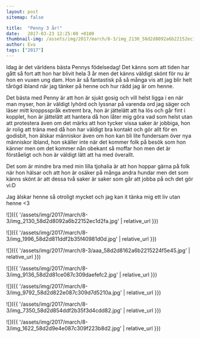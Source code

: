 ```yaml
---
layout: post
sitemap: false

title:  "Penny 3 år!"
date:   2017-03-23 12:25:00 +0100
thumbnail-img: /assets/img/2017/march/8-3/img_2130_58d2d8092a6b22152ec1d2fa.jpg
author: Eva
tags: ["2017"]
---
```


Idag är det världens bästa Pennys födelsedag! Det känns som att tiden har gått så fort att hon har blivit hela 3 år men det känns väldigt skönt för nu är hon en vuxen ung dam. Hon är så fantastisk på så många vis att jag blir helt tårögd ibland när jag tänker på henne och hur rädd jag är om henne. 




Det bästa med Penny är att hon är sjukt gosig och vill helst ligga i en när man myser, hon är väldigt lyhörd och lyssnar på varenda ord jag säger och läser mitt kroppsspråk extremt bra, hon är jättelätt att ha lös och går fint i kopplet, hon är jättelätt att hantera då hon låter mig göra vad som helst utan att protestera även om det märks att hon tycker vissa saker är jobbiga, hon är rolig att träna med då hon har väldigt bra kontakt och gör allt för en godisbit, hon älskar människor även om hon kan bli lite fundersam över nya människor ibland, hon skäller inte när det kommer folk på besök som hon känner men om det kommer nån obekant så moffar hon men det är förståeligt och hon är väldigt lätt att ha med överallt. 

Det som är mindre bra med min lilla tjohalia är att hon hoppar gärna på folk när hon hälsar och att hon är osäker på många andra hundar men det som känns skönt är att dessa två saker är saker som går att jobba på och det gör vi:D 

Jag älskar henne så otroligt mycket och jag kan it tänka mig ett liv utan henne <3

![]({{ '/assets/img/2017/march/8-3/img_2130_58d2d8092a6b22152ec1d2fa.jpg'  | relative_url }})

![]({{ '/assets/img/2017/march/8-3/img_1996_58d2d811ddf2b35f40981d0d.jpg'  | relative_url }})

![]({{ '/assets/img/2017/march/8-3/aaa_58d2d8162a6b2215224f5e45.jpg'  | relative_url }})

![]({{ '/assets/img/2017/march/8-3/img_9136_58d2d81ce087c309daefefc2.jpg'  | relative_url }})

![]({{ '/assets/img/2017/march/8-3/img_9792_58d2d822e087c309d7d5210a.jpg'  | relative_url }})

![]({{ '/assets/img/2017/march/8-3/img_7350_58d2d854ddf2b35f3d4cdd82.jpg'  | relative_url }})

![]({{ '/assets/img/2017/march/8-3/img_1622_58d2d9e4e087c309f223b8d2.jpg'  | relative_url }})

